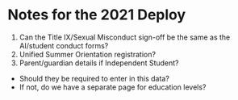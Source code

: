 Notes for the 2021 Deploy
=========================

1) Can the Title IX/Sexual Misconduct sign-off be the same as the AI/student conduct forms?
2) Unified Summer Orientation registration?
3) Parent/guardian details if Independent Student?
  * Should they be required to enter in this data?
  * If not, do we have a separate page for education levels?
  
